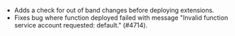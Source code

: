 - Adds a check for out of band changes before deploying extensions.
- Fixes bug where function deployed failed with message "Invalid function service account requested: default." (#4714).
